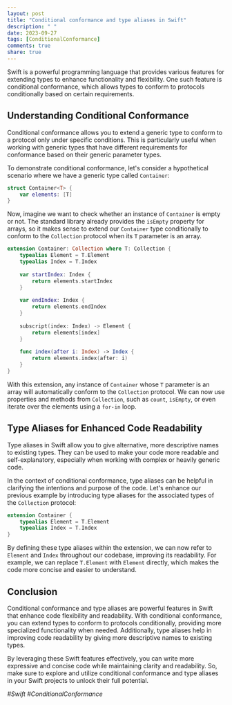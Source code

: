 ```yaml
---
layout: post
title: "Conditional conformance and type aliases in Swift"
description: " "
date: 2023-09-27
tags: [ConditionalConformance]
comments: true
share: true
---
```


Swift is a powerful programming language that provides various features for extending types to enhance functionality and flexibility. One such feature is conditional conformance, which allows types to conform to protocols conditionally based on certain requirements.

## Understanding Conditional Conformance

Conditional conformance allows you to extend a generic type to conform to a protocol only under specific conditions. This is particularly useful when working with generic types that have different requirements for conformance based on their generic parameter types.

To demonstrate conditional conformance, let's consider a hypothetical scenario where we have a generic type called `Container`:

```swift
struct Container<T> {
    var elements: [T]
}
```

Now, imagine we want to check whether an instance of `Container` is empty or not. The standard library already provides the `isEmpty` property for arrays, so it makes sense to extend our `Container` type conditionally to conform to the `Collection` protocol when its `T` parameter is an array.

```swift
extension Container: Collection where T: Collection {
    typealias Element = T.Element
    typealias Index = T.Index
    
    var startIndex: Index {
        return elements.startIndex
    }
    
    var endIndex: Index {
        return elements.endIndex
    }
    
    subscript(index: Index) -> Element {
        return elements[index]
    }
    
    func index(after i: Index) -> Index {
        return elements.index(after: i)
    }
}
```

With this extension, any instance of `Container` whose `T` parameter is an array will automatically conform to the `Collection` protocol. We can now use properties and methods from `Collection`, such as `count`, `isEmpty`, or even iterate over the elements using a `for-in` loop.

## Type Aliases for Enhanced Code Readability

Type aliases in Swift allow you to give alternative, more descriptive names to existing types. They can be used to make your code more readable and self-explanatory, especially when working with complex or heavily generic code.

In the context of conditional conformance, type aliases can be helpful in clarifying the intentions and purpose of the code. Let's enhance our previous example by introducing type aliases for the associated types of the `Collection` protocol:

```swift
extension Container {
    typealias Element = T.Element
    typealias Index = T.Index
}
```

By defining these type aliases within the extension, we can now refer to `Element` and `Index` throughout our codebase, improving its readability. For example, we can replace `T.Element` with `Element` directly, which makes the code more concise and easier to understand.

## Conclusion

Conditional conformance and type aliases are powerful features in Swift that enhance code flexibility and readability. With conditional conformance, you can extend types to conform to protocols conditionally, providing more specialized functionality when needed. Additionally, type aliases help in improving code readability by giving more descriptive names to existing types.

By leveraging these Swift features effectively, you can write more expressive and concise code while maintaining clarity and readability. So, make sure to explore and utilize conditional conformance and type aliases in your Swift projects to unlock their full potential.

*#Swift* *#ConditionalConformance*